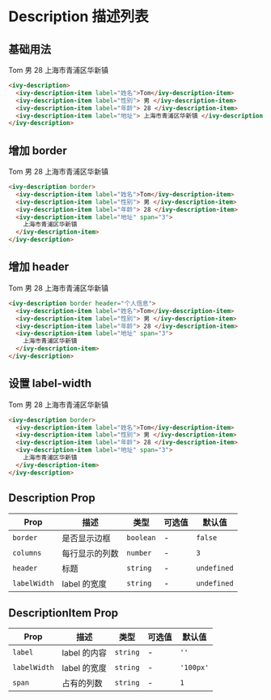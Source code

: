 # Description 描述列表

## 基础用法

<ivy-description>
    <ivy-description-item label="姓名">Tom</ivy-description-item>
    <ivy-description-item label="性别"> 男 </ivy-description-item>
    <ivy-description-item label="年龄"> 28 </ivy-description-item>
    <ivy-description-item label="地址"> 上海市青浦区华新镇 </ivy-description-item>
</ivy-description>

```html
<ivy-description>
  <ivy-description-item label="姓名">Tom</ivy-description-item>
  <ivy-description-item label="性别"> 男 </ivy-description-item>
  <ivy-description-item label="年龄"> 28 </ivy-description-item>
  <ivy-description-item label="地址"> 上海市青浦区华新镇 </ivy-description-item>
</ivy-description>
```

## 增加 border

<ivy-description border>
    <ivy-description-item label="姓名">Tom</ivy-description-item>
    <ivy-description-item label="性别"> 男 </ivy-description-item>
    <ivy-description-item label="年龄"> 28 </ivy-description-item>
    <ivy-description-item label="地址" span="3"> 上海市青浦区华新镇 </ivy-description-item>
</ivy-description>

```html
<ivy-description border>
  <ivy-description-item label="姓名">Tom</ivy-description-item>
  <ivy-description-item label="性别"> 男 </ivy-description-item>
  <ivy-description-item label="年龄"> 28 </ivy-description-item>
  <ivy-description-item label="地址" span="3">
    上海市青浦区华新镇
  </ivy-description-item>
</ivy-description>
```

## 增加 header

<ivy-description border header="个人信息">
    <ivy-description-item label="姓名">Tom</ivy-description-item>
    <ivy-description-item label="性别"> 男 </ivy-description-item>
    <ivy-description-item label="年龄"> 28 </ivy-description-item>
    <ivy-description-item label="地址" span="3"> 上海市青浦区华新镇 </ivy-description-item>
</ivy-description>

```html
<ivy-description border header="个人信息">
  <ivy-description-item label="姓名">Tom</ivy-description-item>
  <ivy-description-item label="性别"> 男 </ivy-description-item>
  <ivy-description-item label="年龄"> 28 </ivy-description-item>
  <ivy-description-item label="地址" span="3">
    上海市青浦区华新镇
  </ivy-description-item>
</ivy-description>
```

## 设置 label-width

<ivy-description border label-width="80px">
    <ivy-description-item label="姓名">Tom</ivy-description-item>
    <ivy-description-item label="性别"> 男 </ivy-description-item>
    <ivy-description-item label="年龄"> 28 </ivy-description-item>
    <ivy-description-item label="地址" span="3"> 上海市青浦区华新镇 </ivy-description-item>
</ivy-description>

```html
<ivy-description border>
  <ivy-description-item label="姓名">Tom</ivy-description-item>
  <ivy-description-item label="性别"> 男 </ivy-description-item>
  <ivy-description-item label="年龄"> 28 </ivy-description-item>
  <ivy-description-item label="地址" span="3">
    上海市青浦区华新镇
  </ivy-description-item>
</ivy-description>
```

## Description Prop

| Prop         | 描述           | 类型      | 可选值 | 默认值      |
| ------------ | -------------- | --------- | ------ | ----------- |
| `border`     | 是否显示边框   | `boolean` | -      | `false`     |
| `columns`    | 每行显示的列数 | `number`  | -      | `3`         |
| `header`     | 标题           | `string`  | -      | `undefined` |
| `labelWidth` | label 的宽度   | `string`  | -      | `undefined` |

## DescriptionItem Prop

| Prop         | 描述         | 类型     | 可选值 | 默认值    |
| ------------ | ------------ | -------- | ------ | --------- |
| `label`      | label 的内容 | `string` | -      | `''`      |
| `labelWidth` | label 的宽度 | `string` | -      | `'100px'` |
| `span`       | 占有的列数   | `string` | -      | `1`       |
